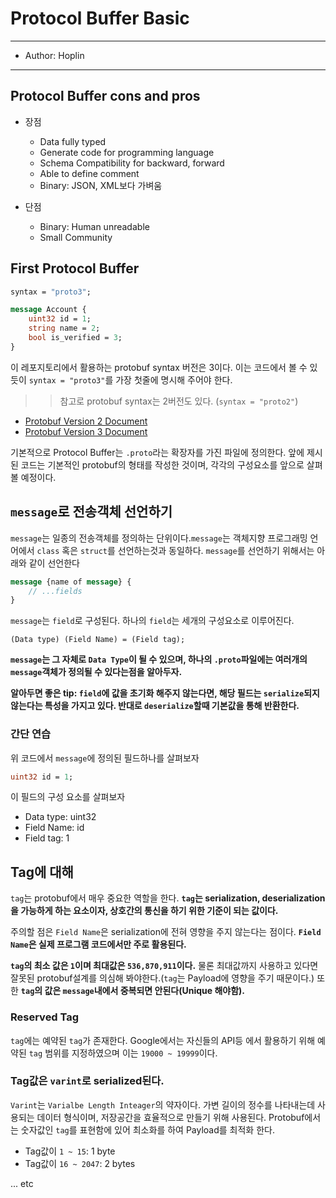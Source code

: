 # Protocol Buffer Basic

---

- Author: Hoplin

---

## Protocol Buffer cons and pros

- 장점

  - Data fully typed
  - Generate code for programming language
  - Schema Compatibility for backward, forward
  - Able to define comment
  - Binary: JSON, XML보다 가벼움

- 단점

  - Binary: Human unreadable
  - Small Community

## First Protocol Buffer

```proto
syntax = "proto3";

message Account {
    uint32 id = 1;
    string name = 2;
    bool is_verified = 3;
}
```

이 레포지토리에서 활용하는 protobuf syntax 버전은 3이다. 이는 코드에서 볼 수 있듯이 `syntax = "proto3"`를 가장 첫줄에 명시해 주어야 한다.

> > 참고로 protobuf syntax는 2버전도 있다. (`syntax = "proto2"`)

- [Protobuf Version 2 Document](https://protobuf.dev/programming-guides/proto2/)
- [Protobuf Version 3 Document](https://protobuf.dev/programming-guides/proto3/)

기본적으로 Protocol Buffer는 `.proto`라는 확장자를 가진 파일에 정의한다. 앞에 제시된 코드는 기본적인 protobuf의 형태를 작성한 것이며, 각각의 구성요소를 앞으로 살펴볼 예정이다.

## `message`로 전송객체 선언하기

`message`는 일종의 전송객체를 정의하는 단위이다.`message`는 객체지향 프로그래밍 언어에서 `class` 혹은 `struct`를 선언하는것과 동일하다. `message`를 선언하기 위해서는 아래와 같이 선언한다

```proto
message {name of message} {
    // ...fields
}
```

`message`는 `field`로 구성된다. 하나의 `field`는 세개의 구성요소로 이루어진다.

```
(Data type) (Field Name) = (Field tag);
```

**`message`는 그 자체로 `Data Type`이 될 수 있으며, 하나의 `.proto`파일에는 여러개의 `message`객체가 정의될 수 있다는점을 알아두자.**

**알아두면 좋은 tip: `field`에 값을 초기화 해주지 않는다면, 해당 필드는 `serialize`되지 않는다는 특성을 가지고 있다. 반대로 `deserialize`할때 기본값을 통해 반환한다.**

### 간단 연습

위 코드에서 `message`에 정의된 필드하나를 살펴보자

```proto
uint32 id = 1;
```

이 필드의 구성 요소를 살펴보자

- Data type: uint32
- Field Name: id
- Field tag: 1

## Tag에 대해

`tag`는 protobuf에서 매우 중요한 역할을 한다. **`tag`는 serialization, deserialization을 가능하게 하는 요소이자, 상호간의 통신을 하기 위한 기준이 되는 값이다.**

주의할 점은 `Field Name`은 serialization에 전혀 영향을 주지 않는다는 점이다. **`Field Name`은 실제 프로그램 코드에서만 주로 활용된다.**

**`tag`의 최소 값은 `1`이며 최대값은 `536,870,911`이다.** 물론 최대값까지 사용하고 있다면 잘못된 protobuf설계를 의심해 봐야한다.(`tag`는 Payload에 영향을 주기 때문이다.) 또한 **`tag`의 값은 `message`내에서 중복되면 안된다(Unique 해야함).**

### Reserved Tag

`tag`에는 예약된 `tag`가 존재한다. Google에서는 자신들의 API등 에서 활용하기 위해 예약된 `tag` 범위를 지정하였으며 이는 `19000 ~ 19999`이다.

### Tag값은 `varint`로 serialized된다.

`Varint`는 `Varialbe Length Inteager`의 약자이다. 가변 길이의 정수를 나타내는데 사용되는 데이터 형식이며, 저장공간을 효율적으로 만들기 위해 사용된다. Protobuf에서는 숫자값인 `tag`를 표현함에 있어 최소화를 하여 Payload를 최적화 한다.

- Tag값이 `1 ~ 15`: 1 byte
- Tag값이 `16 ~ 2047`: 2 bytes

... etc
